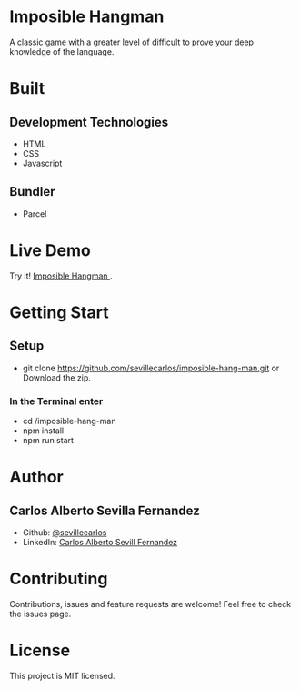 # Imposible Hangman
A classic game with a greater level of difficult to prove your deep knowledge of the language.

# Built
## Development Technologies
- HTML 
- CSS  
- Javascript 
## Bundler
- Parcel 


# Live Demo
Try it! [Imposible Hangman ](https://imposiblehangman.netlify.app/).

# Getting Start
## Setup
* git clone https://github.com/sevillecarlos/imposible-hang-man.git or Download the zip.
### In the Terminal enter 
* cd /imposible-hang-man
* npm install
* npm run start

# Author
## Carlos Alberto Sevilla Fernandez
* Github: [@sevillecarlos](https://github.com/sevillecarlos)
* LinkedIn: [Carlos Alberto Sevill Fernandez](https://github.com/sevillecarlos)

# Contributing
Contributions, issues and feature requests are welcome!
Feel free to check the issues page.

# License
This project is MIT licensed.


